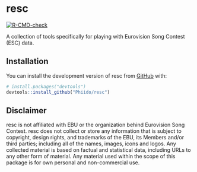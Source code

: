 
<!-- README.md is generated from README.Rmd. Please edit that file -->

# resc

<!-- badges: start -->

[![R-CMD-check](https://github.com/Phiido/resc/actions/workflows/R-CMD-check.yaml/badge.svg)](https://github.com/Phiido/resc/actions/workflows/R-CMD-check.yaml)
<!-- badges: end -->

A collection of tools specifically for playing with Eurovision Song
Contest (ESC) data.

## Installation

You can install the development version of resc from
[GitHub](https://github.com/) with:

``` r
# install.packages("devtools")
devtools::install_github("Phiido/resc")
```

## Disclaimer

resc is not affiliated with EBU or the organization behind Eurovision
Song Contest. resc does not collect or store any information that is
subject to copyright, design rights, and trademarks of the EBU, its
Members and/or third parties; including all of the names, images, icons
and logos. Any collected material is based on factual and statistical
data, including URLs to any other form of material. Any material used
within the scope of this package is for own personal and non-commercial
use.
